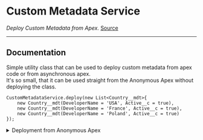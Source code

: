 # Custom Metadata Service
*Deploy Custom Metadata from Apex.*
[Source](https://github.com/pkozuchowski/Apex-Opensource-Library/blob/master/force-app/commons/schema/CustomMetadataService.cls)

---
## Documentation

Simple utility class that can be used to deploy custom metadata from apex code or from asynchronous apex.  
It's so small, that it can be used straight from the Anonymous Apex without deploying the class.

```apex | Usage
CustomMetadataService.deploy(new List<Country__mdt>{
    new Country__mdt(DeveloperName = 'USA', Active__c = true),
    new Country__mdt(DeveloperName = 'France', Active__c = true),
    new Country__mdt(DeveloperName = 'Poland', Active__c = true)
});
```

<details>
    <summary>Deployment from Anonymous Apex</summary>

To use it without deployment in anonymous apex, just copy-paste
the [deploy method of the class](https://github.com/pkozuchowski/Apex-Opensource-Library/blob/master/force-app/commons/schema/CustomMetadataService.cls) at the
end of the script.

```apex
deploy(new List<Country__mdt>{
    new Country__mdt(DeveloperName = 'USA', Active__c = true),
    new Country__mdt(DeveloperName = 'France', Active__c = true),
    new Country__mdt(DeveloperName = 'Poland', Active__c = true)
});


public static Id deploy(List<SObject> customMetadataRecords) {
    Metadata.DeployContainer mdContainer = new Metadata.DeployContainer();

    for (SObject record : customMetadataRecords) {
        Metadata.CustomMetadata customMetadata = new Metadata.CustomMetadata();
        customMetadata.fullName = ('' + record.getSObjectType()).remove('__mdt') + '.' + record.get('DeveloperName');
        customMetadata.label = (String) record.get('Label');

        Map<String, Object> populatedFields = record.getPopulatedFieldsAsMap().clone();
        populatedFields.remove('Id');
        populatedFields.remove('Label');
        populatedFields.remove('DeveloperName');

        for (String field : populatedFields.keySet()) {
            Metadata.CustomMetadataValue customField = new Metadata.CustomMetadataValue();
            customField.field = field;
            customField.value = populatedFields.get(field);

            customMetadata.values.add(customField);
        }

        mdContainer.addMetadata(customMetadata);
    }

    return Metadata.Operations.enqueueDeployment(mdContainer, null);
}
```
</details>
